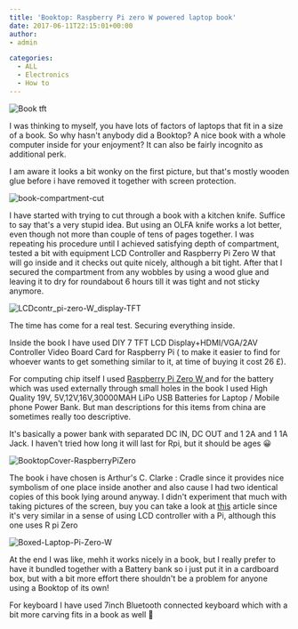 ```yaml
---
title: 'Booktop: Raspberry Pi zero W powered laptop book'
date: 2017-06-11T22:15:01+00:00
author:
- admin

categories:
  - ALL
  - Electronics
  - How to
---
```

![Book tft](posts/Book_TFT-Screen.jpg "")

I was thinking to myself, you have lots of factors of laptops that fit in a size of a book. So why hasn't anybody did a Booktop? A nice book with a whole computer inside for your enjoyment? It can also be fairly incognito as additional perk.

I am aware it looks a bit wonky on the first picture, but that's mostly wooden glue before i have removed it together with screen protection.

![book-compartment-cut](posts/book-compartment-cut.jpg "")

I have started with trying to cut through a book with a kitchen knife. Suffice to say that's a very stupid idea. But using an OLFA knife works a lot better, even though not more than couple of tens of pages together. I was repeating his procedure until I achieved satisfying depth of compartment, tested a bit with equipment LCD Controller and Raspberry Pi Zero W that will go inside and it checks out quite nicely, although a bit tight. After that I secured the compartment from any wobbles by using a wood glue and leaving it to dry for roundabout 6 hours till it was tight and not sticky anymore.

![LCDcontr_pi-zero-W_display-TFT](posts/LCDcontr_pi-zero-W_display-TFT.jpg "")

The time has come for a real test. Securing everything inside.

Inside the book I have used DIY 7 TFT LCD Display+HDMI/VGA/2AV Controller Video Board Card for Raspberry Pi ( to make it easier to find for whoever wants to get something similar to it, at time of buying it cost 26 £).

For computing chip itself I used [Raspberry Pi Zero W ](https://www.raspberrypi.org/products/pi-zero-w/)and for the battery which was used externally through small holes in the book I used High Quality 19V, 5V,12V,16V,30000MAH LiPo USB Batteries for Laptop / Mobile phone Power Bank. But man descriptions for this items from china are sometimes really too descriptive.

It's basically a power bank with separated DC IN, DC OUT and 1 2A and 1 1A Jack. I haven't tried how long it will last for Rpi, but it should be ages 😀

![BooktopCover-RaspberryPiZero](posts/BooktopCover-RaspberryPiZero.jpg "")


The book i have chosen is Arthur's C. Clarke : Cradle since it provides nice symbolism of one place inside another and also cause I had two identical copies of this book lying around anyway. I didn't experiment that much with taking pictures of the screen, buy you can take a look at [this](https://codeandunicorns.com/acer-travelmate-4150-retrofitting-raspberry-pi-laptop-part-2-working-lcd-raspbian/) article since it's very similar in a sense of using LCD controller with a Pi, although this one uses R pi Zero

![Boxed-Laptop-Pi-Zero-W](posts/Boxed-Laptop-Pi-Zero-W.jpg "")

At the end I was like, mehh it works nicely in a book, but I really prefer to have it bundled together with a Battery bank so i just put it in a cardboard box, but with a bit more effort there shouldn't be a problem for anyone using a Booktop of its own!

For keyboard I have used 7inch Bluetooth connected keyboard which with a bit more carving fits in a book as well 🙂
